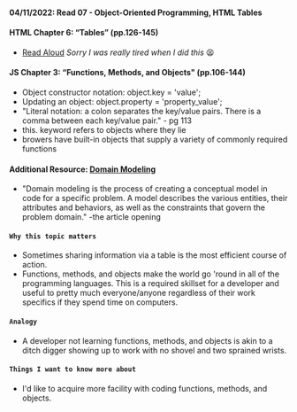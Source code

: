 #### 04/11/2022: Read 07 - Object-Oriented Programming, HTML Tables

#### HTML Chapter 6: “Tables” (pp.126-145)
* [Read Aloud](https://www.dropbox.com/s/74947hv0ddjifif/HTMLCSSpgs126-145.mp3?dl=0) 
  _Sorry I was really tired when I did this_ &#128555;
  
#### JS Chapter 3: “Functions, Methods, and Objects" (pp.106-144)
* Object constructor notation: object.key = 'value';
* Updating an object: object.property = 'property_value';
* "Literal notation: a colon separates the key/value pairs. There is a comma between each key/value pair." - pg 113
* this.  keyword refers to objects where they lie
* browers have built-in objects that supply a variety of commonly required functions    

#### Additional Resource: [Domain Modeling](https://github.com/codefellows/domain_modeling#domain-modeling)
* "Domain modeling is the process of creating a conceptual model in code for a specific problem. A model describes the various entities, their attributes and behaviors, as well as the constraints that govern the problem domain." -the article opening
    
#### `Why this topic matters`
* Sometimes sharing information via a table is the most efficient course of action.
* Functions, methods, and objects make the world go 'round in all of the programming languages. This is a required skillset for a developer and useful to pretty much everyone/anyone regardless of their work specifics if they spend time on computers.
    
#### `Analogy `
* A developer not learning functions, methods, and objects is akin to a ditch digger showing up to work with no shovel and two sprained wrists.
        
#### `Things I want to know more about`
* I'd like to acquire more facility with coding functions, methods, and objects.